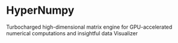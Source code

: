 # HyperNumpy
Turbocharged high-dimensional matrix engine for GPU-accelerated numerical computations and insightful data Visualizer
